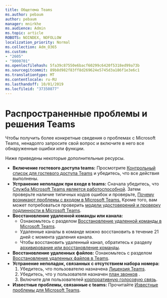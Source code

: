 ```yaml
---
title: Общетема Teams
ms.author: pebaum
author: pebaum
manager: mnirkhe
ms.audience: Admin
ms.topic: article
ROBOTS: NOINDEX, NOFOLLOW
localization_priority: Normal
ms.collection: Adm_O365
ms.custom:
- "2605"
- "9000701"
ms.openlocfilehash: 5fa39c87550e6bacf60299c6420f5318ed99a73b
ms.sourcegitcommit: 89b8d982f83ff8d269624e5745d3a186f1e3e6c1
ms.translationtype: MT
ms.contentlocale: ru-RU
ms.lasthandoff: 10/01/2019
ms.locfileid: "37350877"
---
```

#   <a name="teams-common-issues-and-resolutions"></a>Распространенные проблемы и решения Teams

Чтобы получить более конкретные сведения о проблемах с Microsoft Teams, ненадолго запросите свой вопрос и включите в него все обнаруженные ошибки или функции.

Ниже приведены некоторые дополнительные ресурсы.

- **Включение гостевого доступа teams:** Просмотрите [Контрольный список для гостевого доступа Teams](https://docs.microsoft.com/microsoftteams/guest-access-checklist) и убедитесь, что все действия выполнены.
- **Устранение неполадок при входе в teams:** Сначала убедитесь, что [Служба Microsoft Teams является работоспособной](https://admin.microsoft.com/Adminportal/Home?source=applauncher#/servicehealth). Затем проверьте наличие типичных кодов ошибок и проверьте, [Почему возникают проблемы с входом в Microsoft Teams.](https://support.office.com/article/a02f683b-61a3-4008-9447-ee60c5593b0f)  Кроме того, вам может потребоваться проверить [модели удостоверений и проверку подлинности в Microsoft Teams](https://docs.microsoft.com/MicrosoftTeams/identify-models-authentication).
- **Восстановление удаленной команды или канала:** 
    - Ознакомьтесь с разделом [Восстановление удаленной команды в Microsoft Teams](https://blogs.technet.microsoft.com/skypehybridguy/2017/07/23/restoring-a-deleted-team-in-microsoft-teams/).
    - Удаленные каналы в команде можно восстановить в течение 21 дней с момента удаления канала. 
    - Чтобы восстановить удаленный канал, обратитесь к разделу [архивирование или восстановление команды](https://support.office.com/article/archive-or-restore-a-team-dc161cfd-b328-440f-974b-5da5bd98b5a7).
- **Восстановление удаленных файлов:** Ознакомьтесь с разделом [Восстановление удаленных файлов в Teams](https://support.office.com/article/recover-deleted-files-in-teams-a591d771-89a6-49e2-ab7e-271936fe3c4e).
- **Устранение неполадок, связанных с отсутствием набора номера:**  
    1. Убедитесь, что пользователю назначена [Лицензия Teams](https://docs.microsoft.com/MicrosoftTeams/assign-teams-licenses).
    2. Убедитесь, что у пользователя назначен [план звонков](https://docs.microsoft.com/MicrosoftTeams/calling-plan-landing-page) .
    3. Включите для пользователей [корпоративную голосовую связь](https://docs.microsoft.com/en-us/skypeforbusiness/skype-for-business-hybrid-solutions/plan-your-phone-system-cloud-pbx-solution/enable-users-for-enterprise-voice-online-and-phone-system-voicemail#to-enable-your-users-for-phone-system-in-office-365-voice-and-voicemail).
- **Известные проблемы, связанные с teams:** Прочитайте [Известные проблемы для Microsoft Teams](https://docs.microsoft.com/microsoftteams/known-issues).